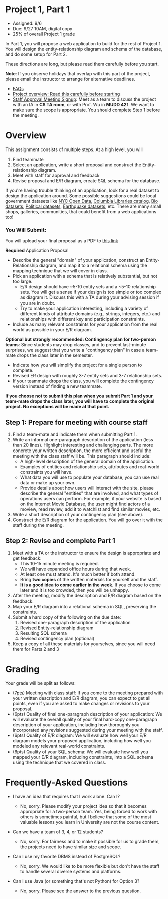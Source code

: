 # Project 1, Part 1

* Assigned: 9/6
* Due: 9/27 10AM, digital copy
* 25% of overall Project 1 grade

In Part 1, you will propose a web application to build for the rest of Project 1.  You will design the entity-relationship diagram and schema of the database, and do some setup for Part 2.

These directions are long, but please read them carefully before you start.

**Note**: If you observe holidays that overlap with this part of the project, please email the instructor to arrange for alternative deadlines.

* [FAQs](#frequently-asked-questions)
* [Project overview: Read this carefully before starting](../)
* [Staff Approval Meeting Signup](): Meet as a team to discuss the project with an IA in **CS TA room**, or with Prof. Wu in **MUDD 421**. We want to make sure the scope is appropriate. You should complete Step 1 before the meeting. 
<!--* CVN students still need to meet us for project 1 part 1, the local teammate can represent both of you. For teams that both students are remote, we will use Skype to meet. If you have a large time difference (e.g., singapore) then arrange so that the staff member knows.-->


# Overview 

This assignment consists of multiple steps.  At a high level, you will

1. Find teammate
1. Select an application, write a short proposal and construct the Entity-relationship diagram.
1. Meet with staff for approval and feedback
1. Revise proposal and E/R diagram, create SQL schema for the database.

If you're having trouble thinking of an application, look for a real dataset to design the application around.  Some possible suggestions could be local government datasets like [NYC Open Data](https://opendata.cityofnewyork.us/), [Columbia Libraries catalog](https://library.columbia.edu/bts/clio-data.html), [Bio datasets](https://github.com/OpenGene/awesome-bio-datasets), [Political datasets](https://fivethirtyeight.com/features/why-were-sharing-3-million-russian-troll-tweets/), [Earthquake datasets](https://earthquake.usgs.gov/data/data.php), etc.  There are many small shops, galleries, communities, that could benefit from a web applications too!


### You Will Submit:

You will upload your final proposal as a PDF to [this link](https://www.dropbox.com/request/6Wb9QcxVjkM7TeaxQDxO)

**Required** Application Proposal

* Describe the general "domain" of your application, construct an Entity-Relationship
  diagram, and map it to a relational schema using the mapping technique 
  that we will cover in class. 
* Pick an application with a schema that is relatively substantial, but not too large. 
  * E/R design should have ~5-10 entity sets and a ~5-10 relationship sets. 
    You will get a sense if your design is too simple or too complex as diagram it.
    Discuss this with a TA during your advising session if you are in doubt.
  * Try to make your application interesting, including a variety of different kinds of attribute 
    domains (e.g., strings, integers, etc.) and relationships with different key and 
    participation constraints.
* Include as many relevant constraints for your application from the 
  real world as possible in your E/R diagram.

<a name="contingency"></a> **Optional but strongly recommended: Contingency plan for two-person teams**:
  Since students may drop classes, and to prevent last-minute surprises, we suggest that you 
  write a "contingency plan" in case a team-mate drops the class  later in the semester. 

* Indicate how you will simplify the project for a single person to complete. 
* Revised ER design with roughly 3-7 entity sets and 3-7 relationship sets.
* If your teammate drops the class, you will  complete the contingency version instead of finding a new teammate.

**If you choose not to submit this plan when you submit Part 1 and your team-mate drops the class later, you will have to complete the original project. No exceptions will be made at that point.**



## Step 1: Prepare for meeting with course staff

1. Find a team-mate and indicate them when submitting Part 1.
1. Write an informal one-paragraph description of the application (less than 20 lines). Highlight interesting and challenging parts. The more concrete your written description, the more efficient and useful the meeting with the class staff will be. This paragraph should include:
    * A high-level description of the general domain of the application. 
    * Examples of entities and relationship sets, attributes and real-world constraints you will have.
    * What data you will use to populate your database, you can use real data or make up your own.
    * Provide details about how users will interact with the site, please describe the general "entities" that are involved, and what types of operations users can perform. For example, if your website is based on the Internet Movie Database, the user might find actors of a moview, read review, add it to watchlist and find similar movies, etc.
1. Write a short description of your contingency plan (see above).
1. Construct the E/R diagram for the application. You will go over it with the staff during the meeting.
 
 
## Step 2: Revise and complete Part 1
 
1. Meet with a TA or the instructor to ensure the design is appropriate and get feedback:
    * This 10-15 minute meeting is required.
    * We will have expanded office hours during that week.
    * At least one must attend.  It's much better if both attend.
    * Bring **two copies** of the written materials for yourself and the staff.
    * **It is a good idea to come earlier in the week.**  If you choose to come later and it is too crowded, then you will be unhappy.
1. After the meeting, modify the description and E/R diagram based on the feedback.
1. Map your E/R diagram into a relational schema in SQL, preserving the constraints.
1. Submit a hard copy of the following on the due date:
    1. Revised one-paragraph description of the application
    2. Revised Entity-relationship diagram
    3. Resulting SQL schema
    4. Revised contingency plan (optional)
1. Keep a copy of all these materials for yourselves, since you will need them for Parts 2 and 3 


# Grading

Your grade will be split as follows:

* (7pts) Meeting with class staff: If you come to the meeting prepared with your written description and E/R diagram, you can expect to get all points, even if you are asked to make changes or revisions to your proposal.
* (6pts) Quality of final one-paragraph description of your application: We will evaluate the overall quality of your final hard-copy one-paragraph description of your application, including how thoroughly you incorporated any revisions suggested during your meeting with the staff.
* (6pts) Quality of E/R diagram: We will evaluate how well your E/R diagram models your proposed application, including how well you modeled any relevant real-world constraints.
* (6pts) Quality of your SQL schema: We will evaluate how well you mapped your E/R diagram, including constraints, into a SQL schema using the technique that we covered in class.


# Frequently-Asked Questions
<a name="faq"></a>

* I have an idea that requires that I work alone. Can I?
    * No, sorry. Please modify your project idea so that it becomes appropriate for a two-person team. Yes, being forced to work with others is sometimes painful, but I believe that some of the most valuable lessons you learn in University are not the course content.

* Can we have a team of 3, 4, or 12 students?
    * No, sorry. For fairness and to make it possible for us to grade them, the projects need to have similar size and scope.

* Can I use my favorite DBMS instead of PostgreSQL?
    * No, sorry.  We would like to be more flexible but don't have the staff to handle several diverse systems and platforms.

* Can I use Java (or something that's not Python) for Option 3?
    * No, sorry. Please see the answer to the previous question.
    
<!--* I'm a CVN student, is the IA meeting mandotory?
    * Yes, you still need to meet us for project 1 part 1. The local teammate can represent both of you, if both students are remote, we will use Skype to meet. -->
